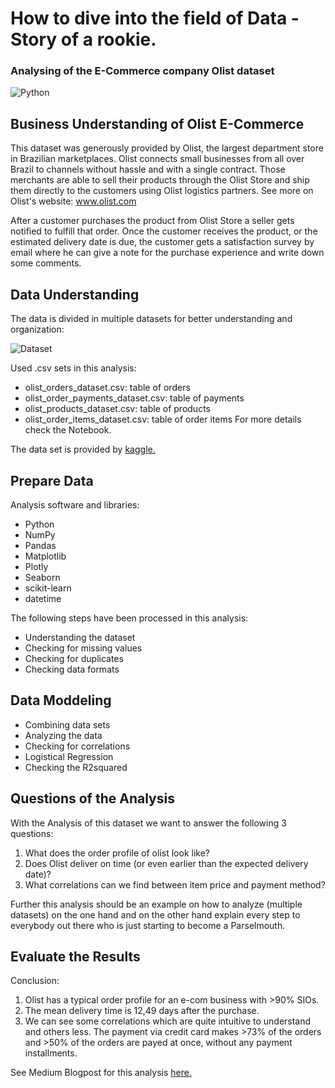 # How to dive into the field of Data - Story of a rookie.
### Analysing of the E-Commerce company Olist dataset
![Python](https://files.realpython.com/media/wxPython-GUI-Tutorial_Watermarked.917be5fbbf2c.jpg)
## Business Understanding of Olist E-Commerce
This dataset was generously provided by Olist, the largest department store in Brazilian marketplaces. Olist connects small businesses from all over Brazil to channels without hassle and with a single contract. Those merchants are able to sell their products through the Olist Store and ship them directly to the customers using Olist logistics partners. See more on Olist's website: www.olist.com

After a customer purchases the product from Olist Store a seller gets notified to fulfill that order. Once the customer receives the product, or the estimated delivery date is due, the customer gets a satisfaction survey by email where he can give a note for the purchase experience and write down some comments.

## Data Understanding 
The data is divided in multiple datasets for better understanding and organization:

![Dataset](https://i.imgur.com/HRhd2Y0.png)

Used .csv sets in this analysis:
- olist_orders_dataset.csv: table of orders
- olist_order_payments_dataset.csv: table of payments
- olist_products_dataset.csv: table of products
- olist_order_items_dataset.csv: table of order items
For more details check the Notebook.

The data set is provided by [kaggle.](https://www.kaggle.com/olistbr/brazilian-ecommerce)

## Prepare Data

Analysis software and libraries:

- Python
- NumPy
- Pandas
- Matplotlib
- Plotly
- Seaborn
- scikit-learn
- datetime

The following steps have been processed in this analysis:

- Understanding the dataset
- Checking for missing values 
- Checking for duplicates
- Checking data formats


## Data Moddeling

- Combining data sets
- Analyzing the data
- Checking for correlations
- Logistical Regression
- Checking the R2squared

## Questions of the Analysis
With the Analysis of this dataset we want to answer the following 3 questions:
1) What does the order profile of olist look like?
2) Does Olist deliver on time (or even earlier than the expected delivery date)?
3) What correlations can we find between item price and payment method?

Further this analysis should be an example on how to analyze (multiple datasets) on the one hand and on the other hand explain every step to everybody out there who is just starting to become a Parselmouth.

## Evaluate the Results

Conclusion:
1) Olist has a typical order profile for an e-com business with >90% SIOs.
2) The mean delivery time is 12,49  days after the purchase.
3) We can see some correlations which are quite intuitive to understand and others less. The payment via credit card makes >73% of the orders and >50% of the orders are payed at once, without any payment installments.

See Medium Blogpost for this analysis [here.](https://mjhummelt.medium.com/diving-into-the-e-com-business-through-data-b8b579054b34)
